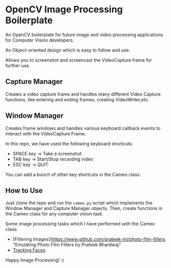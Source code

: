 # OpenCV Image Processing Boilerplate

An OpenCV boilerplate for future image and video processing applications for Computer Vision developers.

An Object-oriented design which is easy to follow and use.

Allows you to screenshot and screencast the VideoCapture frame for further use.

## Capture Manager

Creates a video capture frame and handles many different Video Capture functions, like entering and exiting frames, creating VideoWriter,etc.

## Window Manager

Creates frame windows and handles various keyboard callback events to interact with the VideoCapture Frame.

In this repo, we have used the following keyboard shortcuts:
- SPACE key -> Take a screenshot
- TAB key   -> Start/Stop recording video
- ESC key   -> QUIT

You can add a bunch of other key shortcuts in the Cameo class.

## How to Use

Just clone the repo and run the <code>cameo.py</code> script which implements the Window Manager and Capture Manager objects. 
Then, create functions in the Cameo class for any computer vision task.

Some image processing tasks which I have performed with the Cameo class:

- [Filtering Images](https://www.github.com/prateek-ml/photo-film-filters "Emulating Photo Film Filters by Prateek Bhardwaj"
- [Tracking Faces](https://www.github.com/prateek-ml/face-tracker-and-swapper "Face Detector and Swapper by Prateek Bhardwaj")

Happy Image Processing! :)
